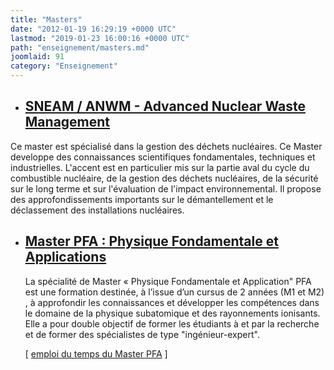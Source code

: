 ```yaml
---
title: "Masters"
date: "2012-01-19 16:29:19 +0000 UTC"
lastmod: "2019-01-23 16:00:16 +0000 UTC"
path: "enseignement/masters.md"
joomlaid: 91
category: "Enseignement"
---
```

*   [SNEAM / ANWM - Advanced Nuclear Waste Management](http://www.mines-nantes.fr/en/content/view/full/3456)
    --------------------------------------------------------------------------------------------------------
    

Ce master est spécialisé dans la gestion des déchets nucléaires. Ce Master developpe des connaissances scientifiques fondamentales, techniques et industrielles. L'accent est en particulier mis sur la partie aval du cycle du combustible nucléaire, de la gestion des déchets nucléaires, de la sécurité sur le long terme et sur l'évaluation de l'impact environnemental. Il propose des approfondissements importants sur le démantellement et le déclassement des installations nucléaires.

*   [Master PFA : Physique Fondamentale et Applications](enseignement/masterars.md)
    -------------------------------------------------------------------------------
    
    La spécialité de Master « Physique Fondamentale et Application" PFA est une formation destinée, à l’issue d’un cursus de 2 années (M1 et M2) , à approfondir les connaissances et développer les compétences dans le domaine de la physique subatomique et des rayonnements ionisants. Elle a pour double objectif de former les étudiants à et par la recherche et de former des spécialistes de type "ingénieur-expert".
    
    \[ [emploi du temps du Master PFA](images/Enseignement/PLAGIFICATION_MARS_20.09.2012.pdf) \]
